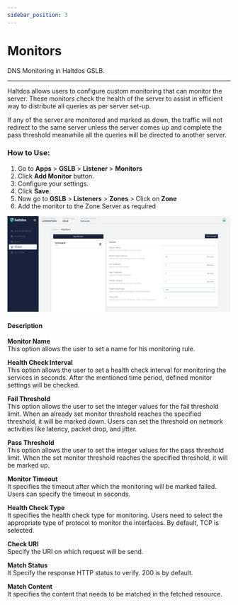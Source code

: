 ```yaml
---
sidebar_position: 3
---
```


# Monitors

DNS Monitoring in Haltdos GSLB.

---

Haltdos allows users to configure custom monitoring that can monitor the server. These monitors check the health of the server to assist in efficient way to distribute all queries as per server set-up.  

If any of the server are monitored and marked as down, the traffic will not redirect to the same server unless the server comes up and complete the pass threshold meanwhile all the queries will be directed to another server.


### How to Use:
1. Go to  **Apps** > **GSLB** > **Listener** > **Monitors**
2. Click **Add Monitor** button.
3. Configure your settings.
4. Click **Save**.
5. Now go to **GSLB** > **Listeners** > **Zones** > Click on **Zone**
6. Add the monitor to the Zone Server as required

![monitors](/img/gslb/v7/docs/monitor.png)


#### Description

**Monitor Name**  
This option allows the user to set a name for his monitoring rule.

**Health Check Interval**  
This option allows the user to set a health check interval for monitoring the services in seconds. After the mentioned time period, defined monitor settings will be checked.  

**Fail Threshold**  
This option allows the user to set the integer values for the fail threshold limit. When an already set monitor threshold reaches the specified threshold, it will be marked down. Users can set the threshold on network activities like latency, packet drop, and jitter.

**Pass Threshold**  
This option allows the user to set the integer values for the pass threshold limit. When the set monitor threshold reaches the specified threshold, it will be marked up.  

**Monitor Timeout**  
It specifies the timeout after which the monitoring will be marked failed. Users can specify the timeout in seconds.

**Health Check Type**  
It specifies the health check type for monitoring. Users need to select the appropriate type of protocol to monitor the interfaces. By default, TCP is selected.

**Check URI**  
Specify the URI on which request will be send.

**Match Status**  
It Specify the response HTTP status to verify. 200 is by default.

**Match Content**  
It specifies the content that needs to be matched in the fetched resource. 
